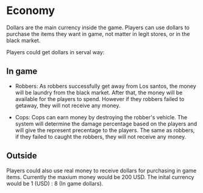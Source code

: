 # Economy

Dollars are the main currency inside the game. Players can use dollars to purchase the items they want in game, not matter in legit stores, or in the black market.

Players could get dollars in serval way:

## In game

* Robbers: As robbers successfully get away from Los santos, the money will be laundry from the black market. After that, the money will be available for the players to spend. However if they robbers failed to getaway, they will not receive any money.

* Cops: Cops can earn money by destroying the robber's vehicle. The system will determine the damage percentage based on the players and will give the represent precentage to the players. The same as robbers, if they failed to caught the robbers, they will not receive any money.

## Outside

Players could also use real money to receive dollars for purchasing in game items. Currently the maxium money would be 200 USD. The inital currency would be 1 (USD) : 8 (In game dollars).
